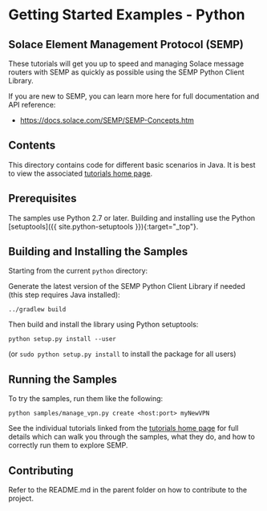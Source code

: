 # Getting Started Examples - Python

## Solace Element Management Protocol (SEMP)

These tutorials will get you up to speed and managing Solace message routers with SEMP as quickly as possible using the SEMP Python Client Library. 

If you are new to SEMP, you can learn more here for full documentation and API reference:

* https://docs.solace.com/SEMP/SEMP-Concepts.htm

## Contents

This directory contains code for different basic scenarios in Java. It is best to view the associated [tutorials home page](http://dev.solace.com/get-started/semp-tutorials/).

## Prerequisites

The samples use Python 2.7 or later. Building and installing use the Python [setuptools]({{ site.python-setuptools }}){:target="_top"}.

## Building and Installing the Samples

Starting from the current `python` directory:    

Generate the latest version of the SEMP Python Client Library if needed (this step requires Java installed):

```
../gradlew build
```

Then build and install the library using Python setuptools:

```
python setup.py install --user
```
(or `sudo python setup.py install` to install the package for all users)

## Running the Samples

To try the samples, run them like the following:

```
python samples/manage_vpn.py create <host:port> myNewVPN
```

See the individual tutorials linked from the [tutorials home page](http://dev.solace.com/get-started/semp-tutorials/) for full details which can walk you through the samples, what they do, and how to correctly run them to explore SEMP.

## Contributing

Refer to the README.md in the parent folder on how to contribute to the project.